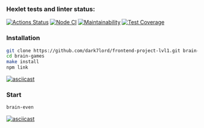 ### Hexlet tests and linter status:
[![Actions Status](https://github.com/dark7lord/frontend-project-lvl1/workflows/hexlet-check/badge.svg)](https://github.com/dark7lord/frontend-project-lvl1/actions)
[![Node CI](https://github.com/dark7lord/frontend-project-lvl1/workflows/Node%20CI/badge.svg)](https://github.com/dark7lord/frontend-project-lvl1/actions)
[![Maintainability](https://api.codeclimate.com/v1/badges/a99a88d28ad37a79dbf6/maintainability)](https://codeclimate.com/github/codeclimate/codeclimate/maintainability)
[![Test Coverage](https://api.codeclimate.com/v1/badges/a99a88d28ad37a79dbf6/test_coverage)](https://codeclimate.com/github/codeclimate/codeclimate/test_coverage)

### Installation

```sh
git clone https://github.com/dark7lord/frontend-project-lvl1.git brain-games
cd brain-games
make install
npm link
```

[![asciicast](https://asciinema.org/a/O5bmZeKWDHhIKKmsBHUBauASd.svg)](https://asciinema.org/a/O5bmZeKWDHhIKKmsBHUBauASd)

### Start
```sh
brain-even
```
[![asciicast](https://asciinema.org/a/NJF9l4aBKpYb9VTEhvSgwErTL.svg)](https://asciinema.org/a/NJF9l4aBKpYb9VTEhvSgwErTL)
